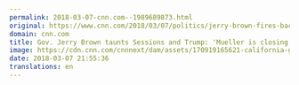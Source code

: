 ```yaml
---
permalink: 2018-03-07-cnn.com--1989689873.html
original: https://www.cnn.com/2018/03/07/politics/jerry-brown-fires-back-jeff-sessions-donald-trump-mueller/index.html
domain: cnn.com
title: Gov. Jerry Brown taunts Sessions and Trump: 'Mueller is closing in'
image: https://cdn.cnn.com/cnnnext/dam/assets/170919165621-california-gov-jerry-brown-lead-super-tease.jpg
date: 2018-03-07 21:55:36
translations: en
---
```


